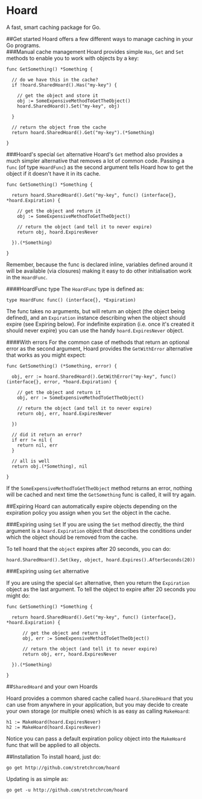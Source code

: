 # Hoard

A fast, smart caching package for Go.

##Get started
Hoard offers a few different ways to manage caching in your Go programs.  
###Manual cache management
Hoard provides simple `Has`, `Get` and `Set` methods to enable you to work with objects by a key:

    func GetSomething() *Something {

      // do we have this in the cache?
      if !hoard.SharedHoard().Has("my-key") {
  
      	// get the object and store it
      	obj := SomeExpensiveMethodToGetTheObject()
      	hoard.SharedHoard().Set("my-key", obj)
  
      }
  
      // return the object from the cache
      return hoard.SharedHoard().Get("my-key").(*Something)

    }

###Hoard's special `Get` alternative
Hoard's `Get` method also provides a much simpler alternative that removes a lot of common code.  Passing a `func` (of type `HoardFunc`) as the second argument tells Hoard how to get the object if it doesn't have it in its cache. 

    func GetSomething() *Something {

      return hoard.SharedHoard().Get("my-key", func() (interface{}, *hoard.Expiration) {
    	
    	// get the object and return it
    	obj := SomeExpensiveMethodToGetTheObject()
    	
    	// return the object (and tell it to never expire)
    	return obj, hoard.ExpiresNever
    	
      }).(*Something)

    }

Remember, because the func is declared inline, variables defined around it will be available (via closures) making it easy to do other initialisation work in the `HoardFunc`.

####HoardFunc type
The `HoardFunc` type is defined as:

    type HoardFunc func() (interface{}, *Expiration)

The func takes no arguments, but will return an object (the object being defined), and an `Expiration` instance describing when the object should expire (see Expiring below).  For indefinite expiration (i.e. once it's created it should never expire) you can use the handy `hoard.ExpiresNever` object.

####With errors
For the common case of methods that return an optional error as the second argument, Hoard provides the `GetWithError` alternative that works as you might expect:

    func GetSomething() (*Something, error) {

      obj, err := hoard.SharedHoard().GetWithError("my-key", func() (interface{}, error, *hoard.Expiration) {
    	
      	// get the object and return it
      	obj, err := SomeExpensiveMethodToGetTheObject()
      	
      	// return the object (and tell it to never expire)
      	return obj, err, hoard.ExpiresNever
      	
      })
      
      // did it return an error?
      if err != nil {
      	return nil, err
      }
      
      // all is well
      return obj.(*Something), nil

    }

If the `SomeExpensiveMethodToGetTheObject` method returns an error, nothing will be cached and next time the `GetSomething` func is called, it will try again.

##Expiring
Hoard can automatically expire objects depending on the expiration policy you assign when you `Set` the object in the cache.

###Expiring using `Set`
If you are using the `Set` method directly, the third argument is a `hoard.Expiration` object that describes the conditions under which the object should be removed from the cache.

To tell hoard that the `object` expires after 20 seconds, you can do:

    hoard.SharedHoard().Set(key, object, hoard.Expires().AfterSeconds(20))

###Expiring using `Get` alternative

If you are using the special `Get` alternative, then you return the `Expiration` object as the last argument.  To tell the object to expire after 20 seconds you might do:

    func GetSomething() *Something {

      return hoard.SharedHoard().Get("my-key", func() (interface{}, *hoard.Expiration) {
    	
    	  // get the object and return it
    	  obj, err := SomeExpensiveMethodToGetTheObject()
    	
    	  // return the object (and tell it to never expire)
    	  return obj, err, hoard.ExpiresNever
    	
      }).(*Something)
    
    }

##`SharedHoard` and your own Hoards

Hoard provides a common shared cache called `hoard.SharedHoard` that you can use from anywhere in your application, but you may decide to create your own storage (or multiple ones) which is as easy as calling `MakeHoard`:

    h1 := MakeHoard(hoard.ExpiresNever)
    h2 := MakeHoard(hoard.ExpiresNever)
    
Notice you can pass a default expiration policy object into the `MakeHoard` func that will be applied to all objects.

##Installation
To install hoard, just do:

    go get http://github.com/stretchrcom/hoard

Updating is as simple as:

    go get -u http://github.com/stretchrcom/hoard
